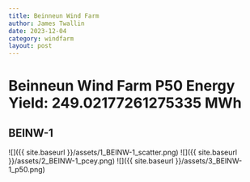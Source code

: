 ```yaml
---
title: Beinneun Wind Farm
author: James Twallin
date: 2023-12-04
category: windfarm
layout: post
---
```

# Beinneun Wind Farm P50 Energy Yield: 249.02177261275335 MWh

BEINW-1
-------------
![]({{ site.baseurl }}/assets/1_BEINW-1_scatter.png)
![]({{ site.baseurl }}/assets/2_BEINW-1_pcey.png)
![]({{ site.baseurl }}/assets/3_BEINW-1_p50.png)

